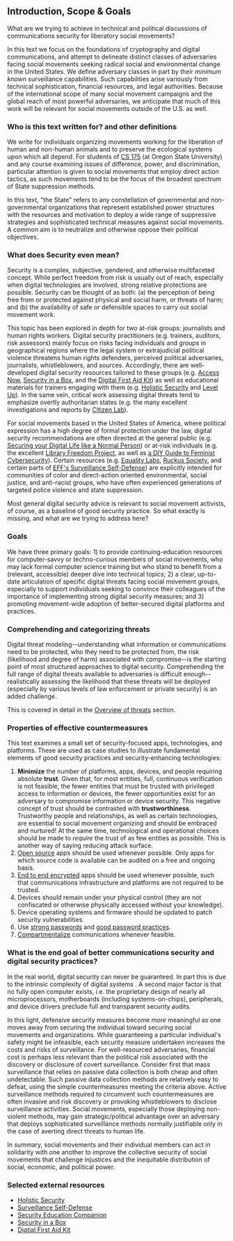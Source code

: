 ## Introduction, Scope & Goals 

What are we trying to achieve in technical and political discussions of communications security for liberatory social movements?

In this text we focus on the foundations of cryptography and digital communications, and attempt to delineate distinct classes of adversaries facing social movements seeking radical social and environmental change in the United States.  We define adversary classes in part by their *minimum known* surveillance capabilities.  Such capabilities arise variously from technical sophistication, financial resources, and legal authorities.  Because of the international scope of many social movement campaigns and the global reach of most powerful adversaries, we anticipate that much of this work will be relevant for social movements outside of the U.S. as well.

### Who is this text written for? and other definitions

We write for individuals organizing movements working for the liberation of human and non-human animals and to preserve the ecological systems upon which all depend.  For students of [CS 175](https://secure.oregonstate.edu/ap/cps/documents/view/123515) (at Oregon State University) and any course examining issues of difference, power, and discrimination, particular attention is given to social movements that employ direct action tactics, as such movements tend to be the focus of the broadest spectrum of State suppression methods.

In this text, "the State" refers to any constellation of governmental and non-governmental organizations that represent established power structures with the resources and motivation to deploy a wide range of suppressive strategies and sophisticated technical measures against social movements.  A common aim is to neutralize and otherwise oppose their political objectives.

### What does Security even mean?  

Security is a complex, subjective, gendered, and otherwise multifaceted concept.  While perfect freedom from risk is usually out of reach, especially when digital technologies are involved, strong relative protections are possible.  Security can be thought of as both: (a) the perception of being free from or protected against physical and social harm, or threats of harm; and (b) the availability of safe or defensible spaces to carry out social movement work.  

This topic has been explored in depth for two at-risk groups: journalists and human rights workers.  Digital security practitioners (e.g. trainers, auditors, risk assessors) mainly focus on risks facing individuals and groups in geographical regions where the legal system or extrajudicial political violence threatens human rights defenders, perceived political adversaries, journalists, whistleblowers, and sources.  Accordingly, there are well-developed digital security resources tailored to these groups (e.g. [Access Now](https://accessnow.org), [Security in a Box](https://securityinabox.org/en/), and the [Digital First Aid Kit](https://www.digitaldefenders.org/digitalfirstaid/)) as well as educational materials for trainers engaging with them (e.g. [Holistic Security](https://holistic-security.tacticaltech.org/) and [Level Up](https://level-up.cc)).  In the same vein, critical work assessing digital threats tend to emphasize overtly authoritarian states (e.g. the many excellent investigations and reports by [Citizen Lab](https://citizenlab.ca)).

For social movements based in the United States of America, where political expression has a high degree of formal protection under the law, digital security recommendations are often directed at the general public (e.g. [Securing your Digital Life like a Normal Person](https://medium.com/@mshelton/securing-your-digital-life-like-a-normal-person-a-hasty-and-incomplete-guide-56437f127425)) or at-risk individuals (e.g. the excellent [Library Freedom Project](https://libraryfreedomproject.org/resources/), as well as [a DIY Guide to Feminist Cybersecurity](https://hackblossom.org/cybersecurity/)).  Certain resources (e.g. [Equality Labs](https://www.equalitylabs.org/internet-freedom-and-digital-security/), [Ruckus Society](https://ruckus.org/training-manuals/security-tips-resources/), and certain parts of [EFF's Surveillance Self-Defense](https://ssd.eff.org/)) are explicitly intended for communities of color and direct-action oriented environmental, social justice, and anti-racist groups, who have often experienced generations of  targeted police violence and state suppression.  

Most general digital security advice is relevant to social movement activists, of course, as a baseline of good security practice.   So what exactly is missing, and what are we trying to address here?  

### Goals

We have three primary goals: 1) to provide continuing-education resources for computer-savvy or techno-curious members of social movements, who may lack formal computer science training but who stand to benefit from a (relevant, accessible) deeper dive into technical topics; 2) a clear, up-to-date articulation of specific digital threats facing social movement groups, especially to support individuals seeking to convince their colleagues of the importance of implementing strong digital security measures; and 3) promoting movement-wide adoption of better-secured digital platforms and practices.

### Comprehending and categorizing threats

Digital threat modeling--understanding what information or communications need to be protected, who they need to be protected from, the risk (likelihood and degree of harm) associated with compromise--is the starting point of most structured approaches to digital security.  Comprehending the full range of digital threats available to adversaries is difficult enough--realistically assessing the likelihood that these threats will be deployed (especially by various levels of law enforcement or private security) is an added challenge.

This is covered in detail in the [Overview of threats](threat-overview.md) section.

### Properties of effective countermeasures

This text examines a small set of security-focused apps, technologies, and platforms.  These are used as case studies to illustrate fundamental elements of good security practices and security-enhancing technologies:

1. **Minimize** the number of platforms, apps, devices, and people requiring absolute **trust**.  Given that, for most entities, full, continuous verification is not feasible, the fewer entities that must be trusted with privileged access to information or devices, the fewer opportunities exist for an adversary to compromise information or device security.  This negative concept of trust should be contrasted with **trustworthiness**.  Trustworthy people and relationships, as well as certain technologies, are essential to social movement organizing and should be embraced and nurtured!  At the same time, technological and operational choices should be made to *require* the trust of as few entities as possible.  This is another way of saying reducing attack surface.
1. [Open source](modern-cryptography#security-is-provided-by-transparency) apps should be used whenever possible.  Only apps for which source code is available can be audited on a free and ongoing basis.
1. [End to end encrypted](end-to-end-encryption.md) apps should be used whenever possible, such that communications infrastructure and platforms are not required to be trusted.  
1. Devices should remain under your physical control (they are not confiscated or otherwise physically accessed without your knowledge).
1. Device operating systems and firmware should be updated to patch security vulnerabilities.
1. Use [strong passwords](1-6_passwords.md) and [good password practices](password-practices.md).
1. [Compartmentalize](security-culture.md) communications whenever feasible. 

### What is the end goal of better communications security and digital security practices?

In the real world, digital security can never be guaranteed.  In part this is due to the intrinsic complexity of digital systems <!--[if sensible, ref proof that general purpose computers inevitably have bugs]-->.  A second major factor is that no fully open computer exists, i.e. the proprietary design of nearly all microprocessors, motherboards (including systems-on-chips), peripherals, and device drivers preclude full and transparent security audits.  <!--[name some specific concerns: ref Intel ME,  x-ray/electron micrograph evidence of undocumented 3G].-->  

In this light, defensive security measures become *more* meaningful as one moves away from securing the individual toward securing social movements and organizations.  While guaranteeing a particular individual's safety might be infeasible, each security measure undertaken increases the costs and risks of surveillance.  For well-resourced adversaries, financial cost is perhaps less relevant than the political risk associated with the discovery or disclosure of covert surveillance.  Consider first that mass surveillance that relies on passive data collection is both cheap and often undetectable.  Such passive data collection methods are relatively easy to defeat, using the simple countermeasures meeting the criteria above.  Active surveillance methods required to circumvent such countermeasures are often invasive and risk discovery or provoking  whistleblowers to disclose surveillance activities.  Social movements, especially those deploying non-violent methods, may gain strategic/political advantage over an adversary that deploys sophisticated surveillance methods normally justifiable only in the case of averting direct threats to human life.   

In summary, social movements and their individual members can act in solidarity with one another <!--[ref machine learning in future version]--> to improve the collective security of social movements that challenge injustices and the inequitable distribution of social, economic, and political power.

### Selected external resources

* [Holistic Security](https://holistic-security.tacticaltech.org/)
* [Surveillance Self-Defense](https://ssd.eff.org/)
* [Security Education Companion](https://sec.eff.org/)
* [Security in a Box](https://securityinabox.org/en/)
* [Digtial First Aid Kit](https://www.digitaldefenders.org/digitalfirstaid/)